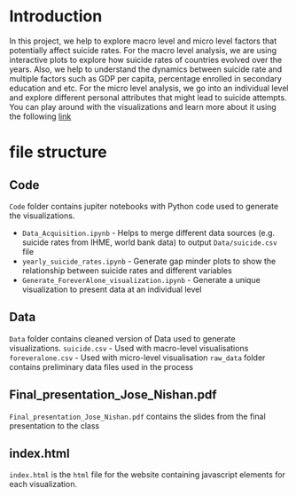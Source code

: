 # Introduction

In this project, we help to explore macro level and micro level factors that potentially affect suicide rates. For the macro level analysis, we are using interactive plots to explore how suicide rates of countries evolved over the years. Also, we help to understand the dynamics between suicide rate and multiple factors such as GDP per capita, percentage enrolled in secondary education and etc. For the micro level analysis, we go into an individual level and explore different personal attributes that might lead to suicide attempts. You can play around with the visualizations and learn more about it using the following [link](https://nishancm.github.io)

# file structure

## Code 
`Code` folder contains jupiter notebooks with Python code used to generate the visualizations.         
* `Data_Acquisition.ipynb` - Helps to merge different data sources (e.g. suicide rates from IHME, world bank data) to output `Data/suicide.csv` file        
* `yearly_suicide_rates.ipynb` - Generate gap minder plots to show the relationship between suicide rates and different variables      
* `Generate_ForeverAlone_visualization.ipynb` - Generate a unique visualization to present data at an individual level

## Data
`Data` folder contains cleaned version of Data used to generate visualizations.
`suicide.csv` - Used with macro-level visualisations
`foreveralone.csv` - Used with micro-level visualisation
`raw_data` folder contains preliminary data files used in the process

## Final_presentation_Jose_Nishan.pdf
`Final_presentation_Jose_Nishan.pdf` contains the slides from the final presentation to the class

## index.html
`index.html` is the `html` file for the website containing javascript elements for each visualization.
